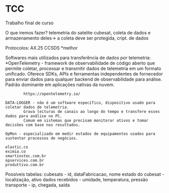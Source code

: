 # TCC
Trabalho final de curso 

O que iremos fazer?
	telemetria do satelite cubesat, coleta de dados e armazenamento deles-> a coleta deve ser protegida, cript. de dados
	
Protocolos:
	AX.25
	CCSDS *melhor

Softwares mais utilizados para transferência de dados por telemetria:
	*OpenTelemetry - framework de observabilidade de código aberto que permite coletar, processar e transmitir 
			dados de telemetria em um formato unificado.
			Oferece SDKs, APIs e ferramentas independentes de fornecedor para enviar dados para qualquer 
			backend de observabilidade para análise.
			Padrão dominante em aplicações nativas da nuvem.

			https://opentelemetry.io/

	DATA-LOGGER - não é um software específico, dispositivo usado para coletar dados de telemetria.
			Grava leituras de canais ao longo do tempo e transfere esses dados para análise no PC.
			Comum em sistemas que precisam monitorar ativos e tomar decisões com base nos resultados.

	OpMon - especializado em medir estados de equipamentos usados para sustentar processos de negócios.

	elastic.co
	eximia.co
	smartinstec.com.br
	opservices.com.br
	produttivo.com.br

Possíveis tabelas:
	cubesats - id, dataFabricacao, nome
	estado do cubesat - localização, ativo
	dados recebidos - umidade, temperatura, pressão
	transporte - ip, chegada, saída
	
